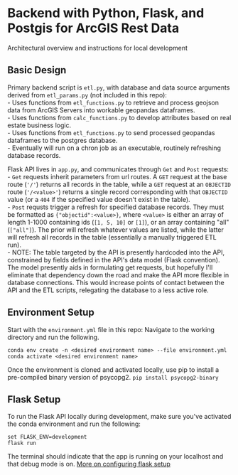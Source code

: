 # Backend with Python, Flask, and Postgis for ArcGIS Rest Data
Architectural overview and instructions for local development

## Basic Design
Primary backend script is `etl.py`, with database and data source arguments derived from `etl_params.py` (not included in this repo):
 <br />   - Uses functions from `etl_functions.py` to retrieve and process geojson data from ArcGIS Servers into workable geopandas dataframes.
 <br />   - Uses functions from `calc_functions.py` to develop attributes based on real estate business logic.
 <br />   - Uses functions from `etl_functions.py` to send processed geopandas dataframes to the postgres database.
 <br />   - Eventually will run on a chron job as an executable, routinely refreshing database records.
 
Flask API lives in `app.py`, and communicates through `Get` and `Post` requests:
 <br />   - `Get` requests inherit parameters from url routes. A `GET` request at the base route (`'/'`) returns all records in the table, while a `GET` request at an `OBJECTID` route (`'/<value>'`) returns a single record corresponding with that `OBJECTID` value (or a `404` if the specified value doesn't exist in the table).
 <br />   - `Post` requsts trigger a refresh for specified database records. They must be formatted as `{"objectid":<value>}`, where `<value>` is either an array of length 1-1000 containing ids (`[1, 5, 10]` or `[1]`), or an array containing "all" (`["all"]`). The prior will refresh whatever values are listed, while the latter will refresh all records in the table (essentially a manually triggered ETL run).
 <br />   - NOTE: The table targeted by the API is presently hardcoded into the API, constrained by fields defined in the API's data model (Flask convention). The model presently aids in formulating get requests, but hopefully I'll eliminate that dependency down the road and make the API more flexible in database connections. This would increase points of contact between the API and the ETL scripts, relegating the database to a less active role.
 
## Environment Setup
Start with the `environment.yml` file in this repo: Navigate to the working directory and run the following.
```
conda env create -n <desired environment name> --file environment.yml
conda activate <desired environment name>
```
Once the environment is cloned and activated locally, use pip to install a pre-compiled binary version of psycopg2.
`pip install psycopg2-binary`

## Flask Setup
To run the Flask API locally during development, make sure you've activated the conda environment and run the following:
```
set FLASK_ENV=development
flask run
```
The terminal should indicate that the app is running on your localhost and that debug mode is on.
[More on configuring flask setup](https://flask.palletsprojects.com/en/2.1.x/config/)
